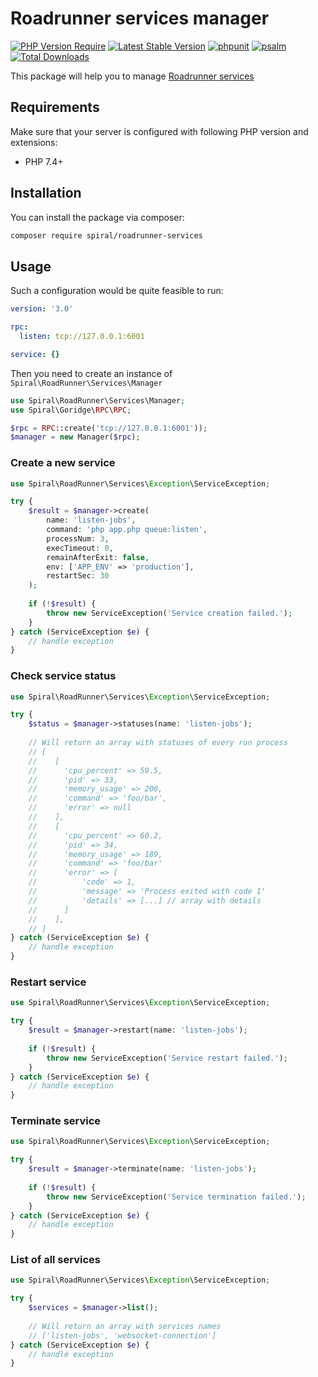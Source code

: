 # Roadrunner services manager

[![PHP Version Require](https://poser.pugx.org/spiral/roadrunner-services/require/php)](https://packagist.org/packages/spiral/roadrunner-services)
[![Latest Stable Version](https://poser.pugx.org/spiral/roadrunner-services/v/stable)](https://packagist.org/packages/spiral/roadrunner-services)
[![phpunit](https://github.com/spiral/roadrunner-services/actions/workflows/phpunit.yml/badge.svg)](https://github.com/spiral/roadrunner-services/actions)
[![psalm](https://github.com/spiral/roadrunner-services/actions/workflows/psalm.yml/badge.svg)](https://github.com/spiral/roadrunner-services/actions)
[![Total Downloads](https://poser.pugx.org/spiral/roadrunner-services/downloads)](https://packagist.org/packages/spiral/roadrunner-services)

This package will help you to manage [Roadrunner services](https://roadrunner.dev/docs/beep-beep-service)

## Requirements

Make sure that your server is configured with following PHP version and extensions:

- PHP 7.4+

## Installation

You can install the package via composer:

```bash
composer require spiral/roadrunner-services
```

## Usage

Such a configuration would be quite feasible to run:

```yaml
version: '3.0'

rpc:
  listen: tcp://127.0.0.1:6001

service: {}
```

Then you need to create an instance of `Spiral\RoadRunner\Services\Manager`

```php
use Spiral\RoadRunner\Services\Manager;
use Spiral\Goridge\RPC\RPC;

$rpc = RPC::create('tcp://127.0.0.1:6001'));
$manager = new Manager($rpc);
```

### Create a new service

```php
use Spiral\RoadRunner\Services\Exception\ServiceException;

try {
    $result = $manager->create(
        name: 'listen-jobs', 
        command: 'php app.php queue:listen',
        processNum: 3,
        execTimeout: 0,
        remainAfterExit: false,
        env: ['APP_ENV' => 'production'],
        restartSec: 30
    );
    
    if (!$result) {
        throw new ServiceException('Service creation failed.');
    }
} catch (ServiceException $e) {
    // handle exception
}
```

### Check service status

```php
use Spiral\RoadRunner\Services\Exception\ServiceException;

try {
    $status = $manager->statuses(name: 'listen-jobs');
    
    // Will return an array with statuses of every run process
    // [
    //    [
    //      'cpu_percent' => 59.5,
    //      'pid' => 33,
    //      'memory_usage' => 200,
    //      'command' => 'foo/bar',
    //      'error' => null
    //    ],
    //    [
    //      'cpu_percent' => 60.2,
    //      'pid' => 34,
    //      'memory_usage' => 189,
    //      'command' => 'foo/bar'
    //      'error' => [
    //          'code' => 1,
    //          'message' => 'Process exited with code 1'
    //          'details' => [...] // array with details
    //      ]
    //    ],
    // ] 
} catch (ServiceException $e) {
    // handle exception
}
```

### Restart service

```php
use Spiral\RoadRunner\Services\Exception\ServiceException;

try {
    $result = $manager->restart(name: 'listen-jobs');
    
    if (!$result) {
        throw new ServiceException('Service restart failed.');
    }
} catch (ServiceException $e) {
    // handle exception
}
```

### Terminate service

```php
use Spiral\RoadRunner\Services\Exception\ServiceException;

try {
    $result = $manager->terminate(name: 'listen-jobs');
    
    if (!$result) {
        throw new ServiceException('Service termination failed.');
    }
} catch (ServiceException $e) {
    // handle exception
}
```

### List of all services

```php
use Spiral\RoadRunner\Services\Exception\ServiceException;

try {
    $services = $manager->list();
    
    // Will return an array with services names
    // ['listen-jobs', 'websocket-connection'] 
} catch (ServiceException $e) {
    // handle exception
}
```
